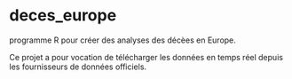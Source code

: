 # deces_europe
programme R pour créer des analyses des décèes en Europe.

Ce projet a pour vocation de télécharger les données en temps réel depuis les fournisseurs de données officiels.
